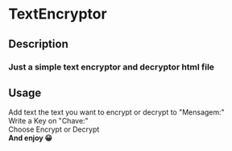 # TextEncryptor
## Description
### Just a simple text encryptor and decryptor html file

## Usage
Add text the text you want to encrypt or decrypt to "Mensagem:" <br />
Write a Key on "Chave:" <br />
Choose Encrypt or Decrypt <br />
  **And enjoy 😀**
